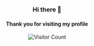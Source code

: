 <div align="center">
  
### Hi there 👋
  

  
#### Thank you for visiting my profile

![Visitor Count](https://profile-counter.glitch.me/sinantalhakosar/count.svg)
</div>
<!--
**sinantalhakosar/sinantalhakosar** is a ✨ _special_ ✨ repository because its `README.md` (this file) appears on your GitHub profile.

Here are some ideas to get you started:

- 🔭 I’m currently working on ...
- 🌱 I’m currently learning ...
- 👯 I’m looking to collaborate on ...
- 🤔 I’m looking for help with ...
- 💬 Ask me about ...
- 📫 How to reach me: ...
- 😄 Pronouns: ...
- ⚡ Fun fact: ...
-->

